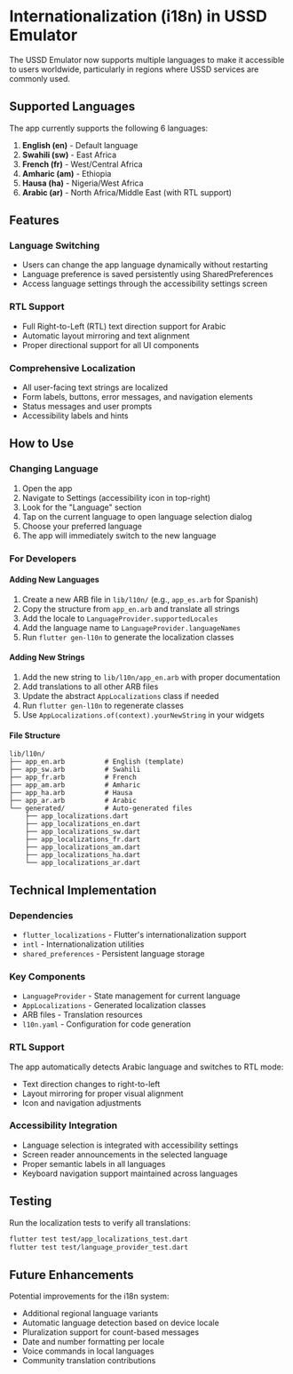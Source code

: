 # Internationalization (i18n) in USSD Emulator

The USSD Emulator now supports multiple languages to make it accessible to users worldwide, particularly in regions where USSD services are commonly used.

## Supported Languages

The app currently supports the following 6 languages:

1. **English (en)** - Default language
2. **Swahili (sw)** - East Africa
3. **French (fr)** - West/Central Africa
4. **Amharic (am)** - Ethiopia
5. **Hausa (ha)** - Nigeria/West Africa
6. **Arabic (ar)** - North Africa/Middle East (with RTL support)

## Features

### Language Switching
- Users can change the app language dynamically without restarting
- Language preference is saved persistently using SharedPreferences
- Access language settings through the accessibility settings screen

### RTL Support
- Full Right-to-Left (RTL) text direction support for Arabic
- Automatic layout mirroring and text alignment
- Proper directional support for all UI components

### Comprehensive Localization
- All user-facing text strings are localized
- Form labels, buttons, error messages, and navigation elements
- Status messages and user prompts
- Accessibility labels and hints

## How to Use

### Changing Language
1. Open the app
2. Navigate to Settings (accessibility icon in top-right)
3. Look for the "Language" section
4. Tap on the current language to open language selection dialog
5. Choose your preferred language
6. The app will immediately switch to the new language

### For Developers

#### Adding New Languages
1. Create a new ARB file in `lib/l10n/` (e.g., `app_es.arb` for Spanish)
2. Copy the structure from `app_en.arb` and translate all strings
3. Add the locale to `LanguageProvider.supportedLocales`
4. Add the language name to `LanguageProvider.languageNames`
5. Run `flutter gen-l10n` to generate the localization classes

#### Adding New Strings
1. Add the new string to `lib/l10n/app_en.arb` with proper documentation
2. Add translations to all other ARB files
3. Update the abstract `AppLocalizations` class if needed
4. Run `flutter gen-l10n` to regenerate classes
5. Use `AppLocalizations.of(context).yourNewString` in your widgets

#### File Structure
```
lib/l10n/
├── app_en.arb          # English (template)
├── app_sw.arb          # Swahili
├── app_fr.arb          # French
├── app_am.arb          # Amharic
├── app_ha.arb          # Hausa
├── app_ar.arb          # Arabic
└── generated/          # Auto-generated files
    ├── app_localizations.dart
    ├── app_localizations_en.dart
    ├── app_localizations_sw.dart
    ├── app_localizations_fr.dart
    ├── app_localizations_am.dart
    ├── app_localizations_ha.dart
    └── app_localizations_ar.dart
```

## Technical Implementation

### Dependencies
- `flutter_localizations` - Flutter's internationalization support
- `intl` - Internationalization utilities
- `shared_preferences` - Persistent language storage

### Key Components
- `LanguageProvider` - State management for current language
- `AppLocalizations` - Generated localization classes
- ARB files - Translation resources
- `l10n.yaml` - Configuration for code generation

### RTL Support
The app automatically detects Arabic language and switches to RTL mode:
- Text direction changes to right-to-left
- Layout mirroring for proper visual alignment
- Icon and navigation adjustments

### Accessibility Integration
- Language selection is integrated with accessibility settings
- Screen reader announcements in the selected language
- Proper semantic labels in all languages
- Keyboard navigation support maintained across languages

## Testing

Run the localization tests to verify all translations:
```bash
flutter test test/app_localizations_test.dart
flutter test test/language_provider_test.dart
```

## Future Enhancements

Potential improvements for the i18n system:
- Additional regional language variants
- Automatic language detection based on device locale
- Pluralization support for count-based messages
- Date and number formatting per locale
- Voice commands in local languages
- Community translation contributions